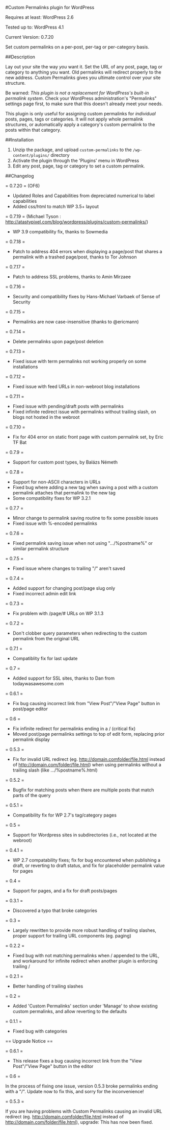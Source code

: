 #Custom Permalinks plugin for WordPress

Requires at least: WordPress 2.6

Tested up to: WordPress 4.1

Current Version: 0.7.20

Set custom permalinks on a per-post, per-tag or per-category basis.

##Description

Lay out your site the way *you* want it. Set the URL of any post, page, tag or category to anything you want.
Old permalinks will redirect properly to the new address.  Custom Permalinks gives you ultimate control
over your site structure.

Be warned: *This plugin is not a replacement for WordPress's built-in permalink system*. Check your WordPress
administration's "Permalinks" settings page first, to make sure that this doesn't already meet your needs.

This plugin is only useful for assigning custom permalinks for *individual* posts, pages, tags or categories. 
It will not apply whole permalink structures, or automatically apply a category's custom permalink to the posts 
within that category.

##Installation

1. Unzip the package, and upload `custom-permalinks` to the `/wp-content/plugins/` directory
2. Activate the plugin through the 'Plugins' menu in WordPress
3. Edit any post, page, tag or category to set a custom permalink.

##Changelog

= 0.7.20 = (OF6)

 * Updated Roles and Capabilities from depreciated numerical to label capabilities
 * Added css/html to match WP 3.5+ layout

= 0.7.19 = (Michael Tyson : http://atastypixel.com/blog/wordpress/plugins/custom-permalinks/)

  * WP 3.9 compatibility fix, thanks to Sowmedia

= 0.7.18 =

 * Patch to address 404 errors when displaying a page/post that shares a permalink with a trashed page/post, thanks to Tor Johnson

= 0.7.17 =

 * Patch to address SSL problems, thanks to Amin Mirzaee

= 0.7.16 =

 * Security and compatibility fixes by Hans-Michael Varbaek of Sense of Security

= 0.7.15 =

 * Permalinks are now case-insensitive (thanks to @ericmann)

= 0.7.14 =

 * Delete permalinks upon page/post deletion

= 0.7.13 =

 * Fixed issue with term permalinks not working properly on some installations

= 0.7.12 =

 * Fixed issue with feed URLs in non-webroot blog installations

= 0.7.11 =

 * Fixed issue with pending/draft posts with permalinks
 * Fixed infinite redirect issue with permalinks without trailing slash, on blogs not hosted in the webroot

= 0.7.10 =

 * Fix for 404 error on static front page with custom permalink set, by Eric TF Bat

= 0.7.9 =

 * Support for custom post types, by Balázs Németh

= 0.7.8 =

 * Support for non-ASCII characters in URLs
 * Fixed bug where adding a new tag when saving a post with a custom permalink attaches that permalink to the new tag
 * Some compatibility fixes for WP 3.2.1

= 0.7.7 =

 * Minor change to permalink saving routine to fix some possible issues
 * Fixed issue with %-encoded permalinks

= 0.7.6 =

 * Fixed permalink saving issue when not using ".../%postname%" or similar permalink structure

= 0.7.5 =

 * Fixed issue where changes to trailing "/" aren't saved

= 0.7.4 =

 * Added support for changing post/page slug only
 * Fixed incorrect admin edit link

= 0.7.3 =

 * Fix problem with /page/# URLs on WP 3.1.3

= 0.7.2 =

 * Don't clobber query parameters when redirecting to the custom permalink from the original URL

= 0.7.1 =

 * Compatiblity fix for last update

= 0.7 =

 * Added support for SSL sites, thanks to Dan from todaywasawesome.com

= 0.6.1 =

 * Fix bug causing incorrect link from "View Post"/"View Page" button in post/page editor

= 0.6 =

 * Fix infinite redirect for permalinks ending in a / (critical fix)
 * Moved post/page permalinks settings to top of edit form, replacing prior permalink display

= 0.5.3 =

 * Fix for invalid URL redirect (eg. http://domain.comfolder/file.html instead of http://domain.com/folder/file.html) when using permalinks without a trailing slash (like .../%postname%.html)

= 0.5.2 =

 * Bugfix for matching posts when there are multiple posts that match parts of the query

= 0.5.1 =

 * Compatibility fix for WP 2.7's tag/category pages

= 0.5 =

 * Support for Wordpress sites in subdirectories (i.e., not located at the webroot)

= 0.4.1 =

 * WP 2.7 compatability fixes; fix for bug encountered when publishing a draft, or reverting to draft status, and fix for placeholder permalink value for pages

= 0.4 =

 * Support for pages, and a fix for draft posts/pages

= 0.3.1 =

 * Discovered a typo that broke categories

= 0.3 =

 * Largely rewritten to provide more robust handling of trailing slashes, proper support for trailing URL components (eg. paging)

= 0.2.2 =

 * Fixed bug with not matching permalinks when / appended to the URL, and workaround for infinite redirect when another plugin is enforcing trailing /

= 0.2.1 =

 * Better handling of trailing slashes

= 0.2 =

 * Added 'Custom Permalinks' section under 'Manage' to show existing custom permalinks, and allow reverting to the defaults

= 0.1.1 =

 * Fixed bug with categories

== Upgrade Notice ==

= 0.6.1 =

 * This release fixes a bug causing incorrect link from the "View Post"/"View Page" button in the editor

= 0.6 =

In the process of fixing one issue, version 0.5.3 broke permalinks ending with a "/". Update now to fix this, and sorry for the inconvenience!

= 0.5.3 =

If you are having problems with Custom Permalinks causing an invalid URL redirect (eg. http://domain.comfolder/file.html instead of http://domain.com/folder/file.html),
upgrade: This has now been fixed.

